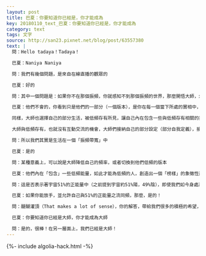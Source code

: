 ```yaml
---
layout: post
title: 巴夏：你要知道你已經是，你才能成為
key: 20180110_text_巴夏：你要知道你已經是，你才能成為
category: text
tags: 文字
source: http://san23.pixnet.net/blog/post/63557380
text: |
  問：Hello tadaya！Tadaya！

  巴夏：Naniya Naniya

  問：我們有幾個問題，是來自在線直播的觀眾的

  巴夏：好的

  問：其中一個問題是：如果你不在那個振頻，你就感知不到那個振頻的世界，那麼開悟大師，怎麼可能出現在一個充滿低頻能量的人的地球上？

  巴夏：他們不會的，你看到只是他們的一部分（一個版本），是你在每一個當下所處的實相中，最適宜的那一部分，因為你跟大師們有一定的協議，你至少要看到他們生活的一部分，讓他們成為你的榜樣，通過他們，看到你自己內在的光，但你並沒有看到他們生活的全部。

  同樣，大師也選擇自己的部分生活，被低頻存有所見，讓自己內在包含一些與低頻存有相關的振頻，否則，這一切都會變得毫無意義

  大師與低頻存有，也就沒有互動交流的機會，大師們接納自己的部分設定（部分自我定義），接納自己的實相的設定，以及振頻的設定（低頻），從而使得自己與低頻的人，能夠相互看到對方生活的一部分，而這一交集部分，使得雙方溝通交流變得可能，但是你們並沒有看到大師們生活的全部

  問：所以我們其實是生活在一個「振頻帶寬」中

  巴夏：是的

  問：某種意義上，可以說是大師降低自己的頻率，或者切換到他們低頻的版本

  巴夏：他們內在「包含」一些低頻能量，如此才能為低頻的人，創造出一個「榜樣」的象徵性形象，但這些低頻能量，只是大師們自我體驗的一部分

  問：這是否表示著宇宙51%的正能量中（之前提到宇宙約51%陽，49%陰），即使我們如今身處高密度的實相中，我們仍然能接觸到高靈，接收到高振頻信息

  巴夏：如果你能放手，並允許自己與51%的正能量之流同頻，那麼，是的！

  問：醍醐灌頂（That makes a lot of sense），你的解答，帶給我們很多的積極的希望，指引我們不斷擴展，朝成為大師的路上不斷前行

  巴夏：你要知道你已經是大師，你才能成為大師

  問：是的，很棒！在另一層面上，我們已經是大師！
---
```


{%- include algolia-hack.html -%}
